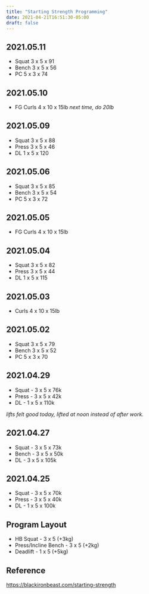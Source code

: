 ```yaml
---
title: "Starting Strength Programming"
date: 2021-04-21T16:51:30-05:00
draft: false
---
```


## 2021.05.11

* Squat 3 x 5 x 91
* Bench 3 x 5 x 56
* PC 5 x 3 x 74

## 2021.05.10

* FG Curls 4 x 10 x 15lb _next time, do 20lb_

## 2021.05.09

* Squat 3 x 5 x 88
* Press 3 x 5 x 46
* DL 1 x 5 x 120

## 2021.05.06

* Squat 3 x 5 x 85
* Bench 3 x 5 x 54
* PC 5 x 3 x 72

## 2021.05.05

* FG Curls 4 x 10 x 15lb

## 2021.05.04

* Squat 3 x 5 x 82
* Press 3 x 5 x 44
* DL 1 x 5 x 115

## 2021.05.03

* Curls 4 x 10 x 15lb

## 2021.05.02

* Squat 3 x 5 x 79
* Bench 3 x 5 x 52
* PC 5 x 3 x 70

## 2021.04.29

* Squat - 3 x 5 x 76k
* Press - 3 x 5 x 42k
* DL - 1 x 5 x 110k

_lifts felt good today, lifted at noon instead of after work._

## 2021.04.27

* Squat - 3 x 5 x 73k
* Bench - 3 x 5 x 50k
* DL - 3 x 5 x 105k

## 2021.04.25

* Squat - 3 x 5 x 70k
* Press - 3 x 5 x 40k
* DL - 1 x 5 x 100k

## Program Layout

* HB Squat - 3 x 5 (+3kg)
* Press/Incline Bench - 3 x 5 (+2kg)
* Deadlift - 1 x 5 (+5kg)

## Reference

https://blackironbeast.com/starting-strength
